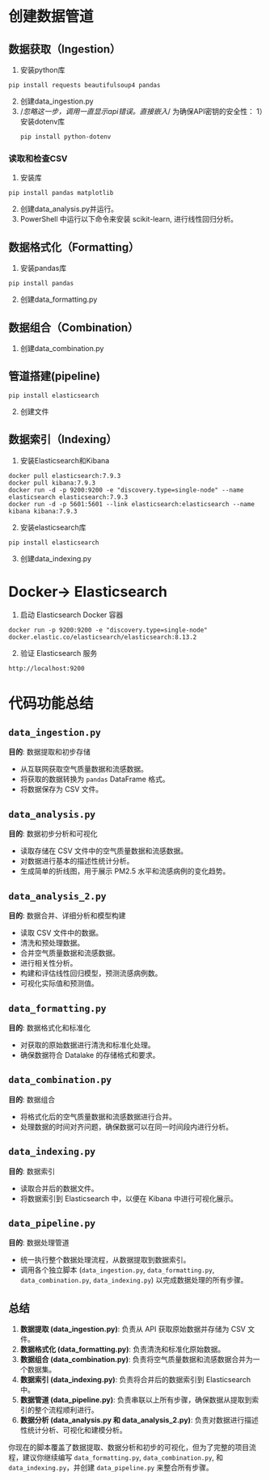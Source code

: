 # 创建数据管道
## 数据获取（Ingestion）

1. 安装python库
```
pip install requests beautifulsoup4 pandas
```
2. 创建data_ingestion.py
3. /*忽略这一步，调用一直显示api错误。直接嵌入*/
    为确保API密钥的安全性：
    1）安装dotenv库
    ```
    pip install python-dotenv
    ```
### 读取和检查CSV
1. 安装库
```
pip install pandas matplotlib
```
2. 创建data_analysis.py并运行。
3. PowerShell 中运行以下命令来安装 scikit-learn, 进行线性回归分析。

## 数据格式化（Formatting）
1. 安装pandas库
```
pip install pandas
```
2. 创建data_formatting.py

##  数据组合（Combination）
1. 创建data_combination.py

## 管道搭建(pipeline)
```
pip install elasticsearch
```
2. 创建文件
## 数据索引（Indexing）
1. 安装Elasticsearch和Kibana
```
docker pull elasticsearch:7.9.3
docker pull kibana:7.9.3
docker run -d -p 9200:9200 -e "discovery.type=single-node" --name elasticsearch elasticsearch:7.9.3
docker run -d -p 5601:5601 --link elasticsearch:elasticsearch --name kibana kibana:7.9.3
```
2. 安装elasticsearch库
```
pip install elasticsearch
```
3. 创建data_indexing.py

# Docker-> Elasticsearch 
1. 启动 Elasticsearch Docker 容器
```
docker run -p 9200:9200 -e "discovery.type=single-node" docker.elastic.co/elasticsearch/elasticsearch:8.13.2
```

2. 验证 Elasticsearch 服务
```
http://localhost:9200
```




# 代码功能总结

## `data_ingestion.py`
**目的**: 数据提取和初步存储
- 从互联网获取空气质量数据和流感数据。
- 将获取的数据转换为 `pandas` DataFrame 格式。
- 将数据保存为 CSV 文件。

## `data_analysis.py`
**目的**: 数据初步分析和可视化
- 读取存储在 CSV 文件中的空气质量数据和流感数据。
- 对数据进行基本的描述性统计分析。
- 生成简单的折线图，用于展示 PM2.5 水平和流感病例的变化趋势。

## `data_analysis_2.py`
**目的**: 数据合并、详细分析和模型构建
- 读取 CSV 文件中的数据。
- 清洗和预处理数据。
- 合并空气质量数据和流感数据。
- 进行相关性分析。
- 构建和评估线性回归模型，预测流感病例数。
- 可视化实际值和预测值。

## `data_formatting.py`
**目的**: 数据格式化和标准化
- 对获取的原始数据进行清洗和标准化处理。
- 确保数据符合 Datalake 的存储格式和要求。

## `data_combination.py`
**目的**: 数据组合
- 将格式化后的空气质量数据和流感数据进行合并。
- 处理数据的时间对齐问题，确保数据可以在同一时间段内进行分析。

## `data_indexing.py`
**目的**: 数据索引
- 读取合并后的数据文件。
- 将数据索引到 Elasticsearch 中，以便在 Kibana 中进行可视化展示。

## `data_pipeline.py`
**目的**: 数据处理管道
- 统一执行整个数据处理流程，从数据提取到数据索引。
- 调用各个独立脚本 (`data_ingestion.py`, `data_formatting.py`, `data_combination.py`, `data_indexing.py`) 以完成数据处理的所有步骤。

## 总结
1. **数据提取 (data_ingestion.py)**: 负责从 API 获取原始数据并存储为 CSV 文件。
2. **数据格式化 (data_formatting.py)**: 负责清洗和标准化原始数据。
3. **数据组合 (data_combination.py)**: 负责将空气质量数据和流感数据合并为一个数据集。
4. **数据索引 (data_indexing.py)**: 负责将合并后的数据索引到 Elasticsearch 中。
5. **数据管道 (data_pipeline.py)**: 负责串联以上所有步骤，确保数据从提取到索引的整个流程顺利进行。
6. **数据分析 (data_analysis.py 和 data_analysis_2.py)**: 负责对数据进行描述性统计分析、可视化和建模分析。

你现在的脚本覆盖了数据提取、数据分析和初步的可视化，但为了完整的项目流程，建议你继续编写 `data_formatting.py`, `data_combination.py`, 和 `data_indexing.py`，并创建 `data_pipeline.py` 来整合所有步骤。